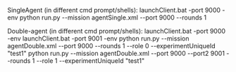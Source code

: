 SingleAgent (in different cmd prompt/shells):
launchClient.bat -port 9000 -env
python run.py --mission agentSingle.xml --port 9000 --rounds 1

Double-agent (in different cmd prompt/shells):
launchClient.bat -port 9000 -env
launchClient.bat -port 9001 -env
python run.py --mission agentDouble.xml --port 9000 --rounds 1 --role 0 --experimentUniqueId "test1"
python run.py --mission agentDouble.xml --port 9000 --port2 9001 --rounds 1 --role 1  --experimentUniqueId "test1"
